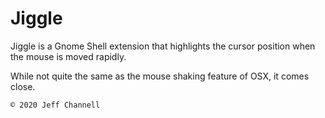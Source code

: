 # Jiggle

Jiggle is a Gnome Shell extension that highlights the cursor position when the mouse is moved rapidly.

While not quite the same as the mouse shaking feature of OSX, it comes close.

`© 2020 Jeff Channell`
